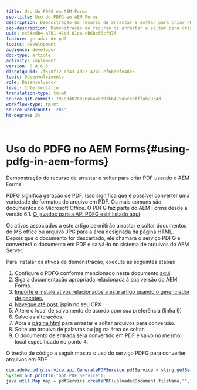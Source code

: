 ```yaml
---
title: Uso do PDFG em AEM Forms
seo-title: Uso do PDFG em AEM Forms
description: Demonstração do recurso de arrastar e soltar para criar PDF usando o AEM Forms
seo-description: Demonstração do recurso de arrastar e soltar para criar PDF usando o AEM Forms
uuid: ee54edb4-a7b1-42ed-81ea-cb6bef6cf97f
feature: gerador de pdf
topics: development
audience: developer
doc-type: article
activity: implement
version: 6.4,6.5
discoiquuid: 7f570f12-ce43-4da7-a249-ef6bd0fe48e5
topic: Desenvolvimento
role: Desenvolvedor
level: Intermediário
translation-type: tm+mt
source-git-commit: 7d7034026826a5a46a91b6425a5cebfffab2934d
workflow-type: tm+mt
source-wordcount: '285'
ht-degree: 2%

---
```



# Uso do PDFG no AEM Forms{#using-pdfg-in-aem-forms}

Demonstração do recurso de arrastar e soltar para criar PDF usando o AEM Forms

PDFG significa geração de PDF. Isso significa que é possível converter uma variedade de formatos de arquivo em PDF. Os mais comuns são documentos do Microsoft Office. O PDFG faz parte do AEM Forms desde a versão 6.1.
[O javadoc para a API PDFG está listado aqui](https://helpx.adobe.com/experience-manager/6-3/forms/using/aem-document-services-programmatically.html#PDFGeneratorService)

Os ativos associados a este artigo permitirão arrastar e soltar documentos do MS office ou arquivo JPG para a área designada da página HTML. Depois que o documento for descartado, ele chamará o serviço PDFG e converterá o documento em PDF e salvá-lo no sistema de arquivos do AEM Server.

Para instalar os ativos de demonstração, execute as seguintes etapas

1. Configure o PDFG conforme mencionado neste documento [aqui](https://helpx.adobe.com/br/experience-manager/6-4/forms/using/install-configure-pdf-generator.html).
1. Siga a documentação apropriada relacionada à sua versão do AEM Forms.
1. [Importe e instale ativos relacionados a este artigo usando o gerenciador de pacotes.](assets/createpdfgdemov2.zip)
1. [Navegue até post.](http://localhost:4502/apps/AemFormsSamples/components/createPDF/POST.jsp) jspin no seu CRX
1. Altere o local de salvamento de acordo com sua preferência (linha 9)
1. Salve as alterações.
1. Abra a [ página html](http://localhost:4502/content/DocumentServices/CreatePDFG.html) para arrastar e soltar arquivos para conversão.
1. Solte um arquivo de palavras ou jpg na área de soltar.
1. O documento de entrada será convertido em PDF e salvo no mesmo local especificado no ponto 4.

O trecho de código a seguir mostra o uso do serviço PDFG para converter arquivos em PDF

```java
com.adobe.pdfg.service.api.GeneratePDFService pdfService = sling.getService(com.adobe.pdfg.service.api.GeneratePDFService.class);
System.out.println("Got PDF Service");
java.util.Map map = pdfService.createPDF(uploadedDocument,fileName,"","Standard","No Security", null, null);
```

